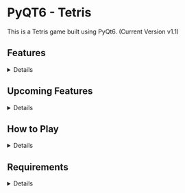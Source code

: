 # PyQT6 - Tetris
This is a Tetris game built using PyQt6. 
(Current Version v1.1)

## Features
<details>
  
- Tetris gameplay with random block drops
- Smooth block movement and rotation
- Simple scoring system
- JUST ONE BLOCK COLOR! RED :D (will be changed it future versions lol)
</details>


## Upcoming Features
<details>

- Game Over screen
- An Actual Main menu
- Actual UI with good looking visuals and animations just like tetris
- High score tracking and possibly a leaderboard
- Pause/resume button during gameplay
</details>


## How to Play
<details>

- Use arrow keys to move and rotate blocks. 
- Clear lines to earn points!
- Try to keep the blocks from reaching the top.
</details>

## Requirements
<details>

- Python 3.x
- PyQt6
</details>
